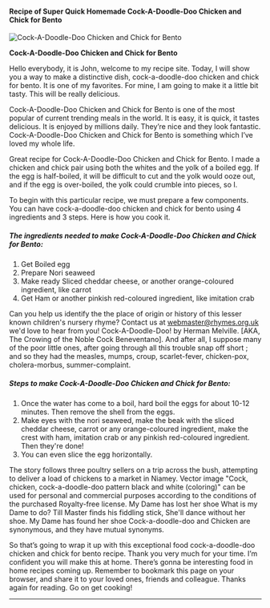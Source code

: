             

#### Recipe of Super Quick Homemade Cock-A-Doodle-Doo Chicken and Chick for Bento

![Cock-A-Doodle-Doo Chicken and Chick for Bento](https://img-global.cpcdn.com/recipes/6735054576287744/751x532cq70/cock-a-doodle-doo-chicken-and-chick-for-bento-recipe-main-photo.jpg)

**Cock-A-Doodle-Doo Chicken and Chick for Bento**

Hello everybody, it is John, welcome to my recipe site. Today, I will show you a way to make a distinctive dish, cock-a-doodle-doo chicken and chick for bento. It is one of my favorites. For mine, I am going to make it a little bit tasty. This will be really delicious.

Cock-A-Doodle-Doo Chicken and Chick for Bento is one of the most popular of current trending meals in the world. It is easy, it is quick, it tastes delicious. It is enjoyed by millions daily. They’re nice and they look fantastic. Cock-A-Doodle-Doo Chicken and Chick for Bento is something which I’ve loved my whole life.

Great recipe for Cock-A-Doodle-Doo Chicken and Chick for Bento. I made a chicken and chick pair using both the whites and the yolk of a boiled egg. If the egg is half-boiled, it will be difficult to cut and the yolk would ooze out, and if the egg is over-boiled, the yolk could crumble into pieces, so I.

To begin with this particular recipe, we must prepare a few components. You can have cock-a-doodle-doo chicken and chick for bento using 4 ingredients and 3 steps. Here is how you cook it.

##### The ingredients needed to make Cock-A-Doodle-Doo Chicken and Chick for Bento:

1.  Get Boiled egg
2.  Prepare Nori seaweed
3.  Make ready Sliced cheddar cheese, or another orange-coloured ingredient, like carrot
4.  Get Ham or another pinkish red-coloured ingredient, like imitation crab

Can you help us identify the the place of origin or history of this lesser known children's nursery rhyme? Contact us at [webmaster@rhymes.org.uk](mailto:webmaster@rhymes.org.uk) we'd love to hear from you! Cock-A-Doodle-Doo! by Herman Melville. \[AKA, The Crowing of the Noble Cock Beneventano\]. And after all, I suppose many of the poor little ones, after going through all this trouble snap off short ; and so they had the measles, mumps, croup, scarlet-fever, chicken-pox, cholera-morbus, summer-complaint.

##### Steps to make Cock-A-Doodle-Doo Chicken and Chick for Bento:

1.  Once the water has come to a boil, hard boil the eggs for about 10-12 minutes. Then remove the shell from the eggs.
2.  Make eyes with the nori seaweed, make the beak with the sliced cheddar cheese, carrot or any orange-coloured ingredient, make the crest with ham, imitation crab or any pinkish red-coloured ingredient. Then they're done!
3.  You can even slice the egg horizontally.

The story follows three poultry sellers on a trip across the bush, attempting to deliver a load of chickens to a market in Niamey. Vector image "Cock, chicken, cock-a-doodle-doo pattern black and white (coloring)" can be used for personal and commercial purposes according to the conditions of the purchased Royalty-free license. My Dame has lost her shoe What is my Dame to do? Till Master finds his fiddling stick, She'll dance without her shoe. My Dame has found her shoe Cock-a-doodle-doo and Chicken are synonymous, and they have mutual synonyms.

So that’s going to wrap it up with this exceptional food cock-a-doodle-doo chicken and chick for bento recipe. Thank you very much for your time. I’m confident you will make this at home. There’s gonna be interesting food in home recipes coming up. Remember to bookmark this page on your browser, and share it to your loved ones, friends and colleague. Thanks again for reading. Go on get cooking!

* * *